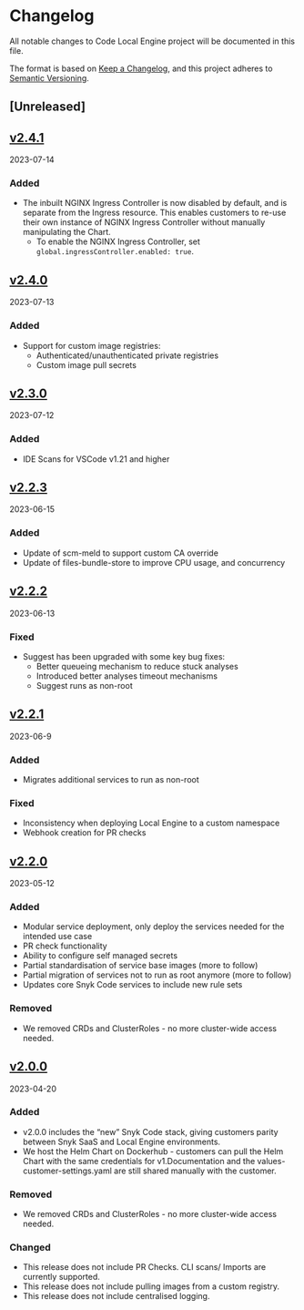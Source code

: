 # Changelog

All notable changes to Code Local Engine project will be documented in this file.

The format is based on [Keep a Changelog](https://keepachangelog.com/en/1.0.0/),
and this project adheres to [Semantic Versioning](https://semver.org/spec/v2.0.0.html).

## [Unreleased]

## [v2.4.1]
2023-07-14
### Added
- The inbuilt NGINX Ingress Controller is now disabled by default, and is separate from the Ingress resource. This enables customers to re-use their own instance of NGINX Ingress Controller without manually manipulating the Chart.
    - To enable the NGINX Ingress Controller, set `global.ingressController.enabled: true`.
## [v2.4.0]
2023-07-13
### Added
- Support for custom image registries:
  - Authenticated/unauthenticated private registries
  - Custom image pull secrets
## [v2.3.0]
2023-07-12
### Added
- IDE Scans for VSCode v1.21 and higher
## [v2.2.3]
2023-06-15
### Added
- Update of scm-meld to support custom CA override
- Update of files-bundle-store to improve CPU usage, and concurrency
## [v2.2.2]
2023-06-13
### Fixed
- Suggest has been upgraded with some key bug fixes:
  - Better queueing mechanism to reduce stuck analyses
  - Introduced better analyses timeout mechanisms
  - Suggest runs as non-root
## [v2.2.1]
2023-06-9
### Added
- Migrates additional services to run as non-root
### Fixed
- Inconsistency when deploying Local Engine to a custom namespace
- Webhook creation for PR checks
## [v2.2.0]
2023-05-12
### Added

- Modular service deployment, only deploy the services needed for the intended use case
- PR check functionality
- Ability to configure self managed secrets
- Partial standardisation of service base images (more to follow)
- Partial migration of services not to run as root anymore (more to follow)
- Updates core Snyk Code services to include new rule sets

### Removed

- We removed CRDs and ClusterRoles - no more cluster-wide access needed.
## [v2.0.0] 
2023-04-20
### Added

- v2.0.0 includes the “new” Snyk Code stack, giving customers parity between Snyk SaaS and Local Engine environments.
- We host the Helm Chart on Dockerhub - customers can pull the Helm Chart with the same credentials for v1.Documentation and the values-customer-settings.yaml are still shared manually with the customer.

### Removed

- We removed CRDs and ClusterRoles - no more cluster-wide access needed.

### Changed

- This release does not include PR Checks. CLI scans/ Imports are currently supported.
- This release does not include pulling images from a custom registry.
- This release does not include centralised logging.

[v2.4.1]: https://github.com/snyk/code-local-engine/releases/tag/v2.4.1
[v2.4.0]: https://github.com/snyk/code-local-engine/releases/tag/v2.4.0
[v2.3.0]: https://github.com/snyk/code-local-engine/releases/tag/v2.3.0
[v2.2.3]: https://github.com/snyk/code-local-engine/releases/tag/v2.2.3
[v2.2.2]: https://github.com/snyk/code-local-engine/releases/tag/v2.2.2
[v2.2.1]: https://github.com/snyk/code-local-engine/releases/tag/v2.2.1
[v2.2.0]: https://github.com/snyk/code-local-engine/releases/tag/v2.2.0
[v2.0.0]: https://github.com/snyk/code-local-engine/releases/tag/v2.0.0